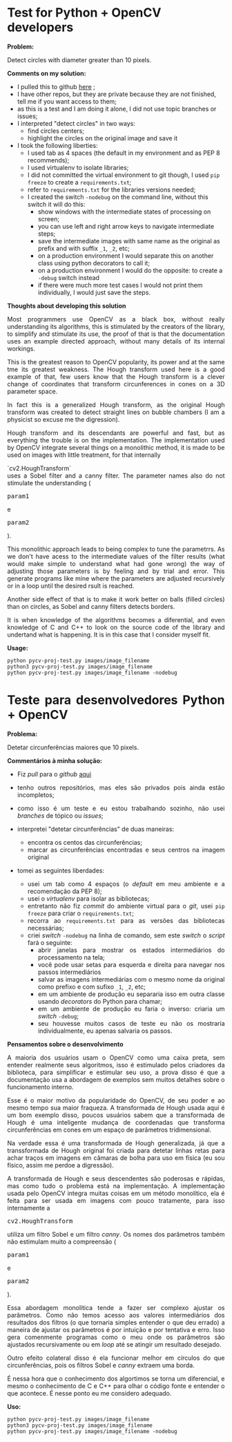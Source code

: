 # Test for Python + OpenCV developers


**Problem:**

Detect circles with diameter greater than 10 pixels.

**Comments on my solution:**

- I pulled this to github [here](https://github.com/afgranero/py-cv-proj) ;
- I have other repos, but they are private because they are not finished, tell me if you want access to them;
- as this is a test and I am doing it alone, I did not use topic branches or issues;
- I interpreted "detect circles" in two ways:
    -  find circles centers;
    - highlight the circles on the original image and save it
- I took the following liberties:
    - I used tab as 4 spaces (the default in my environment and as PEP 8 recommends);
    - I used virtualenv to isolate libraries;
    - I did not committed the virtual environment to git though, I used `pip freeze` to create a `requirements.txt`;
    - refer to `requirements.txt` for the libraries versions needed;
    - I created the switch `-nodebug` on the command line, without this switch it will do this:
        - show windows with the intermediate states of processing on screen;
        - you can use left and right arrow keys to navigate intermediate steps;
        - save the intermediate images with same name as the original as prefix and with suffix `_1`, `_2`, etc;
        - on a production environment I would separate this on another class using python decorators to call it;
        - on a production environment I would do the opposite: to create a `-debug` switch instead
        - if there were much more test cases I would not print them individually, I would just save the steps.

**Thoughts about developing this solution**

<p align="justify">
Most programmers use OpenCV as a black box, without really understanding its algorithms, this is stimulated by the
creators of the library, to simplify and stimulate its use, the proof of that is that the documentation uses an example
directed approach, without many details of its internal workings.
</p>

<p align="justify">
This is the greatest reason to OpenCV popularity, its power and at the same tme its greatest weakness. The Hough
transform used here is a good example of that, few users know that the Hough transform is a clever change of
coordinates that transform circunferences in cones on a 3D parameter space.
</p>

<p align="justify">
In fact this is a generalized Hough transform, as the original Hough transform was created to detect straight lines on
bubble chambers (I am a physicist so excuse me the digression).
</p>

<p align="justify">
Hough transform and its descendants are powerful and fast, but as everything the trouble is on the implementation.
The implementation used by OpenCV integrate several things on a monolithic method, it is made to be used on images with
little treatment, for that internally </p> `cv2.HoughTransform` <div align="justify"> uses a Sobel filter and a canny
filter. The parameter names also do not stimulate the understanding (<xmp>param1</xmp> e <xmp>param2</xmp>).
</p>

<p align="justify">
This monolithic approach leads to being complex to tune the parametrrs. As we don't have acess to the intermediate
values of the filter results (what would make simple to understand what had gone wrong) the way of adjusting those
parameters is by feeling and by trial and error. This generate programs like mine where the parameters are adjusted
recursively or in a loop until the desired rsult is reached.
</p>

<p align="justify">
Another side effect of that is to make it work better on balls (filled circles) than on circles, as Sobel and canny
filters detects borders.
</p>

<p align="justify">
It is when knowledge of the algorithms becomes a diferential, and even knowledge of C and C++ to look on the source
code of the library and undertand what is happening. It is in this case that I consider myself fit.
</p>

**Usage:**
```
python pycv-proj-test.py images/image_filename
python3 pycv-proj-test.py images/image_filename
python pycv-proj-test.py images/image_filename -nodebug
```

# Teste para desenvolvedores Python + OpenCV


**Problema:**

Detetar circunferências maiores que 10 pixels.

**Commentários à minha solução:**

- Fiz _pull_ para o _github_ [aqui](https://github.com/afgranero/py-cv-proj)
- tenho outros repositórios, mas eles são privados pois ainda estão incompletos;
- como isso é um teste e eu estou trabalhando sozinho, não usei _branches_ de tópico ou _issues_;
- interpretei "detetar circunferências" de duas maneiras:

    - encontra os centos das circunferências;
    - marcar as circunferências encontradas e seus centros na imagem original
- tomei as seguintes liberdades:
    - usei um tab como 4 espaços (o _default_ em meu ambiente e a recomendação da PEP 8);
    - usei o _virtualenv_ para isolar as bibliotecas;
    - entretanto não fiz _commit_ do ambiente virtual para o _git_, usei `pip freeze` para criar o `requirements.txt`;
    - recorra ao `requirements.txt` para as versões das bibliotecas necessárias;
    - criei  _switch_ `-nodebug` na linha de comando, sem este _switch_ o _script_ fará o seguinte:
        - abrir janelas para mostrar os estados intermediários do processamento na tela;
        - você pode usar setas para esquerda e direita para navegar nos passos intermediários
        - salvar as imagens intermediárias com o mesmo nome da original como prefixo e com sufixo `_1`, `_2`, etc;
        - em um ambiente de produção eu separaria isso em outra classe usando _decorators_ do Python para chamar;
        - em um ambiente de produção eu faria o inverso: criaria um _switch_ `-debug`;
        - seu houvesse muitos casos de teste eu não os mostraria individualmente, eu apenas salvaria os passos.

**Pensamentos sobre o desenvolvimento**

<p align="justify">
A maioria dos usuários usam o OpenCV como uma caixa preta, sem entender realmente seus algoritmos, isso é estimulado
pelos criadores da biblioteca, para simplificar e estimular seu uso, a prova disso é que a documentação usa a abordagem
de exemplos sem muitos detalhes sobre o funcionamento interno.
</p>

<p align="justify">
Esse é o maior motivo da popularidade do OpenCV, de seu poder e ao mesmo tempo sua maior fraqueza. A transformada de
Hough usada aqui é um bom exemplo disso, poucos usuários sabem que a transformada de Hough é uma inteligente mudança
de coordenadas que transforma circunferências em cones em um espaço de parâmetros tridimensional.
</p>

<p align="justify">
Na verdade essa é uma transformada de Hough generalizada, já que a transsformada de Hough original foi criada para
detetar linhas retas para achar traços em imagens em câmaras de bolha para uso em física (eu sou físico, assim me perdoe
a digressão).
</p>

<p align="justify">
A transformada de Hough e seus descendentes são poderosas e rápidas, mas como tudo o problema está na implementação.
A implementação usada pelo OpenCV integra muitas coisas em um método monolítico, ela é feita para ser usada em imagens
com pouco tratamente, para isso internamente a <xmp>cv2.HoughTransform</xmp> utiliza um filtro Sobel e um filtro
<i>canny</i>. Os nomes dos parâmetros também não estimulam muito a compreensão (<xmp>param1</xmp> e <xmp>param2</xmp>).
</p>

<p align="justify">
Essa abordagem monolítica tende a fazer ser complexo ajustar os parâmetros. Como não temos acesso aos valores
intermediários dos resultados dos filtros (o que tornaria simples entender o que deu errado) a maneira de ajustar os
parâmetros é por intuição e por tentativa e erro. Isso gera comenmente programas como o meu onde os parâmetros são
ajustados recursivamente ou em <i>loop</i> até se atingir um resultado desejado.
</p>

<p align="justify">
Outro efeito colateral disso é ela funcionar melhor em círculos do que circunferências, pois os filtros Sobel e
<i>canny</i> extraem uma borda.
</p>

<p align="justify">
É nessa hora que o conhecimento dos algortimos se torna um diferencial, e mesmo o conhecimento de C e C++ para olhar o
código fonte e entender o que acontece. É nesse ponto eu me considero adequado.
</p>

**Uso:**
```
python pycv-proj-test.py images/image_filename
python3 pycv-proj-test.py images/image_filename
python pycv-proj-test.py images/image_filename -nodebug
```


